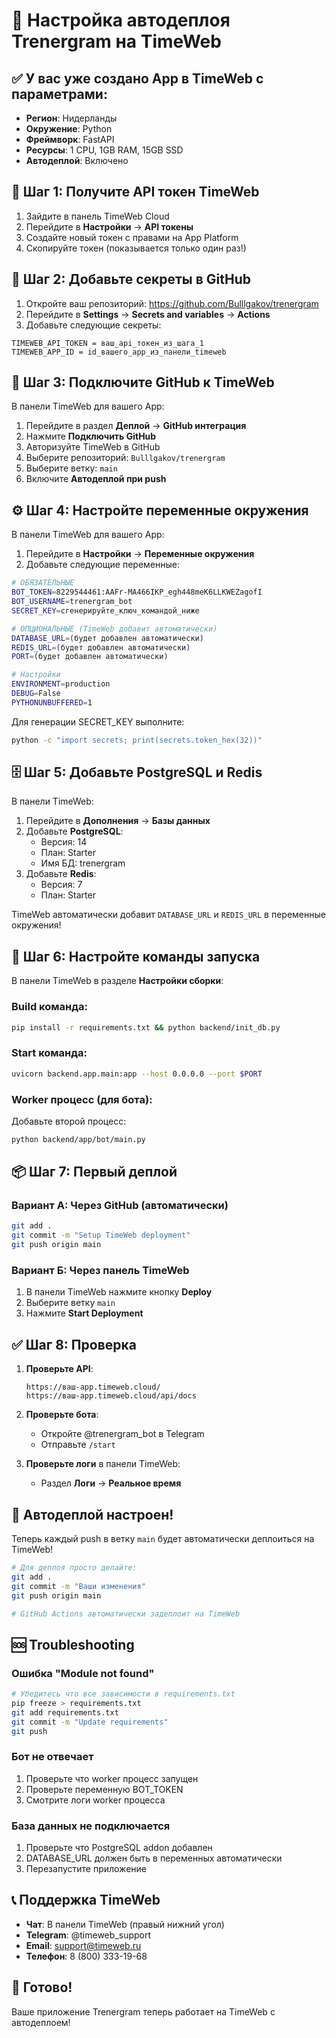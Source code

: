 # 🚀 Настройка автодеплоя Trenergram на TimeWeb

## ✅ У вас уже создано App в TimeWeb с параметрами:
- **Регион**: Нидерланды
- **Окружение**: Python
- **Фреймворк**: FastAPI
- **Ресурсы**: 1 CPU, 1GB RAM, 15GB SSD
- **Автодеплой**: Включено

## 📝 Шаг 1: Получите API токен TimeWeb

1. Зайдите в панель TimeWeb Cloud
2. Перейдите в **Настройки** → **API токены**
3. Создайте новый токен с правами на App Platform
4. Скопируйте токен (показывается только один раз!)

## 🔐 Шаг 2: Добавьте секреты в GitHub

1. Откройте ваш репозиторий: https://github.com/Bulllgakov/trenergram
2. Перейдите в **Settings** → **Secrets and variables** → **Actions**
3. Добавьте следующие секреты:

```
TIMEWEB_API_TOKEN = ваш_api_токен_из_шага_1
TIMEWEB_APP_ID = id_вашего_app_из_панели_timeweb
```

## 🔗 Шаг 3: Подключите GitHub к TimeWeb

В панели TimeWeb для вашего App:

1. Перейдите в раздел **Деплой** → **GitHub интеграция**
2. Нажмите **Подключить GitHub**
3. Авторизуйте TimeWeb в GitHub
4. Выберите репозиторий: `Bulllgakov/trenergram`
5. Выберите ветку: `main`
6. Включите **Автодеплой при push**

## ⚙️ Шаг 4: Настройте переменные окружения

В панели TimeWeb для вашего App:

1. Перейдите в **Настройки** → **Переменные окружения**
2. Добавьте следующие переменные:

```bash
# ОБЯЗАТЕЛЬНЫЕ
BOT_TOKEN=8229544461:AAFr-MA466IKP_egh448meK6LLKWEZagofI
BOT_USERNAME=trenergram_bot
SECRET_KEY=сгенерируйте_ключ_командой_ниже

# ОПЦИОНАЛЬНЫЕ (TimeWeb добавит автоматически)
DATABASE_URL=(будет добавлен автоматически)
REDIS_URL=(будет добавлен автоматически)
PORT=(будет добавлен автоматически)

# Настройки
ENVIRONMENT=production
DEBUG=False
PYTHONUNBUFFERED=1
```

Для генерации SECRET_KEY выполните:
```bash
python -c "import secrets; print(secrets.token_hex(32))"
```

## 🗄️ Шаг 5: Добавьте PostgreSQL и Redis

В панели TimeWeb:

1. Перейдите в **Дополнения** → **Базы данных**
2. Добавьте **PostgreSQL**:
   - Версия: 14
   - План: Starter
   - Имя БД: trenergram
3. Добавьте **Redis**:
   - Версия: 7
   - План: Starter

TimeWeb автоматически добавит `DATABASE_URL` и `REDIS_URL` в переменные окружения!

## 🚀 Шаг 6: Настройте команды запуска

В панели TimeWeb в разделе **Настройки сборки**:

### Build команда:
```bash
pip install -r requirements.txt && python backend/init_db.py
```

### Start команда:
```bash
uvicorn backend.app.main:app --host 0.0.0.0 --port $PORT
```

### Worker процесс (для бота):
Добавьте второй процесс:
```bash
python backend/app/bot/main.py
```

## 📦 Шаг 7: Первый деплой

### Вариант А: Через GitHub (автоматически)
```bash
git add .
git commit -m "Setup TimeWeb deployment"
git push origin main
```

### Вариант Б: Через панель TimeWeb
1. В панели TimeWeb нажмите кнопку **Deploy**
2. Выберите ветку `main`
3. Нажмите **Start Deployment**

## ✅ Шаг 8: Проверка

1. **Проверьте API**:
   ```
   https://ваш-app.timeweb.cloud/
   https://ваш-app.timeweb.cloud/api/docs
   ```

2. **Проверьте бота**:
   - Откройте @trenergram_bot в Telegram
   - Отправьте `/start`

3. **Проверьте логи** в панели TimeWeb:
   - Раздел **Логи** → **Реальное время**

## 🔄 Автодеплой настроен!

Теперь каждый push в ветку `main` будет автоматически деплоиться на TimeWeb!

```bash
# Для деплоя просто делайте:
git add .
git commit -m "Ваши изменения"
git push origin main

# GitHub Actions автоматически задеплоит на TimeWeb
```

## 🆘 Troubleshooting

### Ошибка "Module not found"
```bash
# Убедитесь что все зависимости в requirements.txt
pip freeze > requirements.txt
git add requirements.txt
git commit -m "Update requirements"
git push
```

### Бот не отвечает
1. Проверьте что worker процесс запущен
2. Проверьте переменную BOT_TOKEN
3. Смотрите логи worker процесса

### База данных не подключается
1. Проверьте что PostgreSQL addon добавлен
2. DATABASE_URL должен быть в переменных автоматически
3. Перезапустите приложение

## 📞 Поддержка TimeWeb

- **Чат**: В панели TimeWeb (правый нижний угол)
- **Telegram**: @timeweb_support
- **Email**: support@timeweb.ru
- **Телефон**: 8 (800) 333-19-68

## 🎉 Готово!

Ваше приложение Trenergram теперь работает на TimeWeb с автодеплоем!